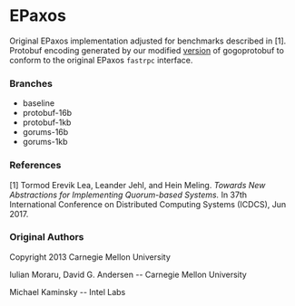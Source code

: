 EPaxos
======

Original EPaxos implementation adjusted for benchmarks described in [1].
Protobuf encoding generated by our modified
[version](https://github.com/relab/protobuf/tree/epaxos) of gogoprotobuf to
conform to the original EPaxos `fastrpc` interface.

### Branches

* baseline
* protobuf-16b 
* protobuf-1kb 
* gorums-16b
* gorums-1kb

### References

[1] Tormod Erevik Lea, Leander Jehl, and Hein Meling.
    _Towards New Abstractions for Implementing Quorum-based Systems._
    In 37th International Conference on Distributed Computing Systems (ICDCS), Jun 2017.

### Original Authors

Copyright 2013 Carnegie Mellon University

Iulian Moraru, David G. Andersen -- Carnegie Mellon University

Michael Kaminsky -- Intel Labs
